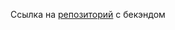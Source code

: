Ссылка на [репозиторий](https://github.com/Baidunafter/Cadastral-Documents-Editor-Backend) с бекэндом
